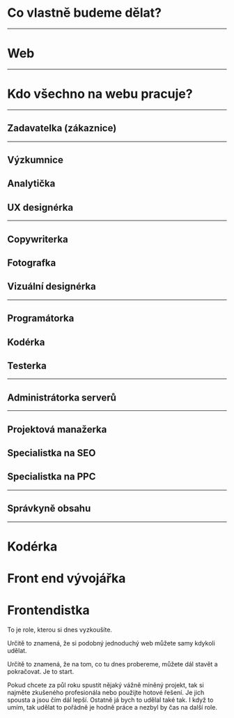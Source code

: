<!-- .slide: data-state="c-slide-inter" -->
# Co vlastně budeme dělat?

----

# Web

----

# Kdo všechno na webu pracuje?

----

## Zadavatelka (zákaznice)

----

## Výzkumnice
## Analytička
## UX designérka

----

## Copywriterka
## Fotografka
## Vizuální designérka

----

## Programátorka
## Kodérka
## Testerka

----

## Administrátorka serverů

----

## Projektová manažerka
## Specialistka na SEO
## Specialistka na PPC

----

## Správkyně obsahu

----

# Kodérka
# Front end vývojářka
# Frontendistka


>>>
To je role, kterou si dnes vyzkoušíte.

Určitě to znamená, že si podobný jednoduchý web můžete samy kdykoli udělat.

Určitě to znamená, že na tom, co tu dnes probereme, můžete dál stavět a pokračovat. Je to start.

Pokud chcete za půl roku spustit nějaký vážně míněný projekt, tak si najměte zkušeného profesionála nebo použijte hotové řešení. Je jich spousta a jsou čím dál lepší. Ostatně já bych to udělal také tak. I když to umím, tak udělat to pořádně je hodně práce a nezbyl by čas na další role.

